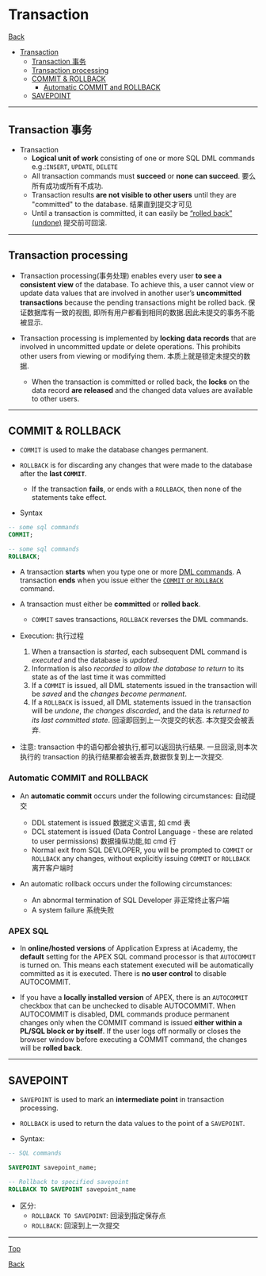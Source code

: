 # Transaction

[Back](../index.md)

- [Transaction](#transaction)
  - [Transaction 事务](#transaction-事务)
  - [Transaction processing](#transaction-processing)
  - [COMMIT & ROLLBACK](#commit--rollback)
    - [Automatic COMMIT and ROLLBACK](#automatic-commit-and-rollback)
  - [SAVEPOINT](#savepoint)

---

## Transaction 事务

- Transaction
  - **Logical unit of work** consisting of one or more SQL DML commands<br>
    e.g.:`INSERT`, `UPDATE`, `DELETE`
  - All transaction commands must **succeed** or **none can succeed**. 要么所有成功或所有不成功.
  - Transaction results **are not visible to other users** until they are "committed" to the database. 结果直到提交才可见
  - Until a transaction is committed, it can easily be <u>“rolled back” (undone)</u> 提交前可回滚.

---

## Transaction processing

- Transaction processing(事务处理) enables every user **to see a consistent view** of the database. To achieve this, a user cannot view or update data values that are involved in another user’s **uncommitted transactions** because the pending transactions might be rolled back. 保证数据库有一致的视图, 即所有用户都看到相同的数据.因此未提交的事务不能被显示.

- Transaction processing is implemented by **locking data records** that are involved in uncommitted update or delete operations. This prohibits other users from viewing or modifying them. 本质上就是锁定未提交的数据.
  - When the transaction is committed or rolled back, the **locks** on the data record **are released** and the changed data values are available to other users.

---

## COMMIT & ROLLBACK

- `COMMIT` is used to make the database changes permanent.

- `ROLLBACK` is for discarding any changes that were made to the database after the **last `COMMIT`**.

  - If the transaction **fails**, or ends with a `ROLLBACK`, then none of the statements take effect.

- Syntax

```sql
-- some sql commands
COMMIT;

-- some sql commands
ROLLBACK;

```

- A transaction **starts** when you type one or more <u>DML commands</u>. A transaction **ends** when you issue either the <u>`COMMIT` or `ROLLBACK`</u> command.

- A transaction must either be **committed** or **rolled back**.

  - `COMMIT` saves transactions, `ROLLBACK` reverses the DML commands.

- Execution: 执行过程

  1. When a transaction is _started_, each subsequent DML command is _executed_ and the database is _updated_.
  2. Information is also _recorded to allow the database to return_ to its state as of the last time it was committed
  3. If a `COMMIT` is issued, all DML statements issued in the transaction will be _saved_ and the _changes become permanent_.
  4. If a `ROLLBACK` is issued, all DML statements issued in the transaction will be _undone_, _the changes discarded_, and the data is _returned to its last committed state_. 回滚即回到上一次提交的状态. 本次提交会被丢弃.

- 注意: transaction 中的语句都会被执行,都可以返回执行结果. 一旦回滚,则本次执行的 transaction 的执行结果都会被丢弃,数据恢复到上一次提交.

### Automatic COMMIT and ROLLBACK

- An **automatic commit** occurs under the following circumstances: 自动提交

  - DDL statement is issued 数据定义语言, 如 cmd 表
  - DCL statement is issued (Data Control Language - these are related to user permissions) 数据操纵功能,如 cmd 行
  - Normal exit from SQL DEVLOPER, you will be prompted to `COMMIT` or `ROLLBACK` any changes, without explicitly issuing `COMMIT` or `ROLLBACK` 离开客户端时

- An automatic rollback occurs under the following circumstances:
  - An abnormal termination of SQL Developer 非正常终止客户端
  - A system failure 系统失败

### APEX SQL

- In **online/hosted versions** of Application Express at iAcademy, the **default** setting for the APEX SQL command processor is that `AUTOCOMMIT` is turned on. This means each statement executed will be automatically committed as it is executed. There is **no user control** to disable AUTOCOMMIT.

- If you have a **locally installed version** of APEX, there is an `AUTOCOMMIT` checkbox that can be unchecked to disable AUTOCOMMIT. When AUTOCOMMIT is disabled, DML commands produce permanent changes only when the COMMIT command is issued **either within a PL/SQL block or by itself**. If the user logs off normally or closes the browser window before executing a COMMIT command, the changes will be **rolled back**.

---

## SAVEPOINT

- `SAVEPOINT` is used to mark an **intermediate point** in transaction processing.
- `ROLLBACK` is used to return the data values to the point of a `SAVEPOINT`.

- Syntax:

```SQL
-- SQL commands

SAVEPOINT savepoint_name;

-- Rollback to specified savepoint
ROLLBACK TO SAVEPOINT savepoint_name

```

- 区分:
  - `ROLLBACK TO SAVEPOINT`: 回滚到指定保存点
  - `ROLLBACK`: 回滚到上一次提交

---

[Top](#transaction)

[Back](../index.md)
